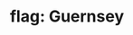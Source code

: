 ---
layout: flags
title: "flag: Guernsey"
emoji: flag_guernsey
permalink: 🇬🇬.html
image: assets/img/3moji/flag_guernsey.png
---